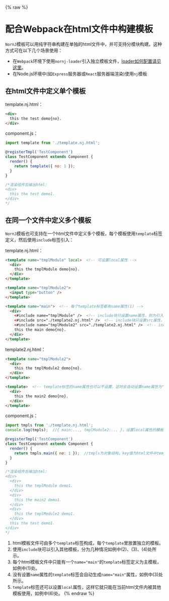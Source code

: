 {% raw %}
# 配合Webpack在html文件中构建模板

`NornJ`模板可以用纯字符串构建在单独的html文件中，并可支持分模块构建。这种方式可在以下几个场景使用：
* 在`Webpack`环境下使用`nornj-loader`引入独立模板文件，[loader如何配置请见这里](https://github.com/joe-sky/nornj-loader/blob/master/README.md)。
* 在Node.js环境中(如`Express`服务器或`React`服务器端渲染)使用`nj`模板

## 在html文件中定义单个模板

template.nj.html：
```html
<div>
  this the test demo{no}.
</div>
```

component.js：

```js
import template from './template.nj.html';

@registerTmpl('TestComponent')
class TestComponent extends Component {
  render() {
    return template({ no: 1 });
  }
}

/*渲染组件后输出html:
<div>
  this the test demo1.
</div>
*/
```

## 在同一个文件中定义多个模板

`NornJ`模板也可支持在一个html文件中定义多个模板，每个模板使用`template`标签定义，然后使用`include`标签引入：

template.nj.html：
```html
<template name="tmplModule" local>  <!-- 可设置local属性 -->
  <div>
    this the tmplModule demo{no}.
  </div>
</template>

<template name="tmplModule2">
  <input type="button" />
</template>

<template name="main">  <!-- 每个template标签都有name属性(1) -->
  <div>
    <#include name="tmplModule" />  <!-- include块只设置name属性，则为引入当前html文件中的其他模板(2) -->
    <#include src="./template2.nj.html" />  <!-- include块只设置src属性，则为引入其他文件中的主模板(3) -->
    <#include name="tmplModule2" src="./template2.nj.html" />  <!-- include块设置src和name属性，则为引入其他文件中的某个模板(4) -->
    this the main demo{no}.
  </div>
</template>
```

template2.nj.html：
```html
<template name="tmplModule2">
  <div>
    this the tmplModule2 demo{no}.
  </div>
</template>

<template>  <!-- template标签的name属性也可以不设置，这时会自动设置name属性为"main"(5) -->
  <div>
    this the main2 demo{no}.
  </div>
</template>
```

component.js：

```js
import tmpls from './template.nj.html';
console.log(tmpls);  //{ main:..., tmplModule2:... }，设置local属性的模板无法获取(6)

@registerTmpl('TestComponent')
class TestComponent extends Component {
  render() {
    return tmpls.main({ no: 1 });  //tmpls为对象结构，key值为html文件中template标签的name属性
  }
}

/*渲染组件后输出html:
<div>
  <div>
    this the tmplModule demo1.
  </div>
  <div>
    this the main2 demo1.
  </div>
  <div>
    this the tmplModule2 demo1.
  </div>
  this the test demo1.
</div>
*/
```

1. html模板文件可由多个`template`标签构成，每个`template`里放置独立的模板。
2. 使用`include`块可以引入其他模板，分为几种情况如例中(2)、(3)、(4)处所示。
3. 每个html模板文件中只能有一个`name="main"`的`template`标签定义为主模板，如例中(1)处。
4. 没有设置`name`属性的`template`标签会自动生成`name="main"`属性，如例中(3)处所示。
5. `template`标签还可以设置`local`属性，这样它就只能在当前html文件内被其他模板使用，如例中(6)处。
{% endraw %}